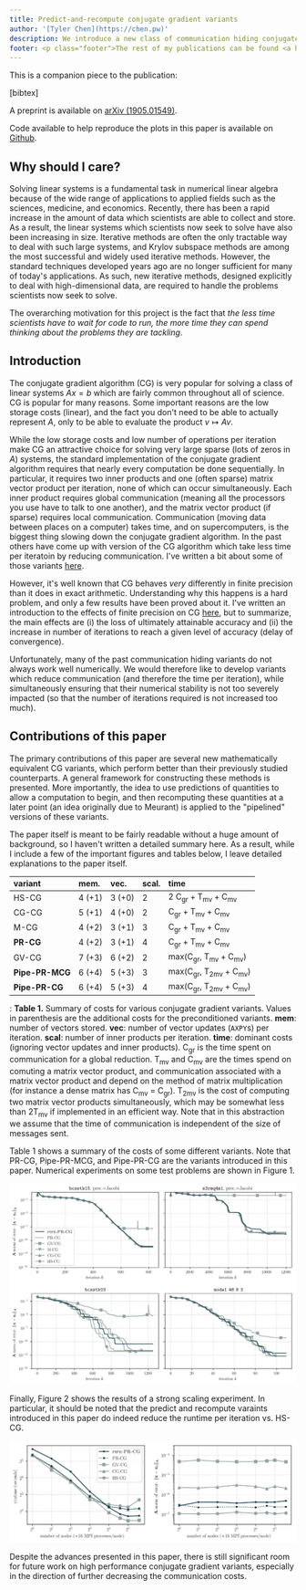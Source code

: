 ```yaml
---
title: Predict-and-recompute conjugate gradient variants
author: '[Tyler Chen](https://chen.pw)'
description: We introduce a new class of communication hiding conjugate gradient variants.
footer: <p class="footer">The rest of my publications can be found <a href="./../">here</a>.</p>
---
```


This is a companion piece to the publication:

[bibtex]

A preprint is available on [arXiv (1905.01549)](https://arxiv.org/pdf/1905.01549.pdf).

Code available to help reproduce the plots in this paper is available on [Github](https://github.com/tchen01/new_cg_variants/tree/master/predict_and_recompute).

## Why should I care?

Solving linear systems is a fundamental task in numerical linear algebra because of the wide range of applications to applied fields such as the sciences, medicine, and economics. 
Recently, there has been a rapid increase in the amount of data which scientists are able to collect and store.
As a result, the linear systems which scientists now seek to solve have also been increasing in size.
Iterative methods are often the only tractable way to deal with such large systems, and Krylov subspace methods are among the most successful and widely used iterative methods.
However, the standard techniques developed years ago are no longer sufficient for many of today's applications. 
As such, new iterative methods, designed explicitly to deal with high-dimensional data, are required to handle the problems scientists now seek to solve.

The overarching motivation for this project is the fact that *the less time scientists have to wait for code to run, the more time they can spend thinking about the problems they are tackling*.

## Introduction

The conjugate gradient algorithm (CG) is very popular for solving a class of linear systems $Ax=b$ which are fairly common throughout all of science.
CG is popular for many reasons. Some important reasons are the low storage costs (linear), and the fact you don't need to be able to actually represent $A$, only to be able to evaluate the product $v\mapsto Av$.

While the low storage costs and low number of operations per iteration make CG an attractive choice for solving very large sparse (lots of zeros in $A$) systems, the standard implementation of the conjugate gradient algorithm requires that nearly every computation be done sequentially. 
In particular, it requires two inner products and one (often sparse) matrix vector product per iteration, none of which can occur simultaneously. 
Each inner product requires global communication (meaning all the processors you use have to talk to one another), and the matrix vector product (if sparse) requires local communication.
Communication (moving data between places on a computer) takes time, and on supercomputers, is the biggest thing slowing down the conjugate gradient algorithm.
In the past others have come up with version of the CG algorithm which take less time per iteratoin by reducing communication.
I've written a bit about some of those variants [here](../cg/communication_hiding_variants.html).

However, it's well known that CG behaves *very* differently in finite precision than it does in exact arithmetic.
Understanding why this happens is a hard problem, and only a few results have been proved about it.
I've written an introduction to the effects of finite precision on CG [here](../cg/finite_precision_cg.html), but to summarize, the main effects are (i) the loss of ultimately attainable accuracy and (ii) the increase in number of iterations to reach a given level of accuracy (delay of convergence).

Unfortunately, many of the past communication hiding variants do not always work well numerically.
We would therefore like to develop variants which reduce communication (and therefore the time per iteration), while simultaneously ensuring that their numerical stability is not too severely impacted (so that the number of iterations required is not increased too much).

## Contributions of this paper

The primary contributions of this paper are several new mathematically equivalent CG variants, which perform better than their previously studied counterparts.
A general framework for constructing these methods is presented.
More importantly, the idea to use predictions of quantities to allow a computation to begin, and then recomputing these quantities at a later point (an idea originally due to Meurant) is applied to the "pipelined" versions of these variants.

The paper itself is meant to be fairly readable without a huge amount of background, so I haven't written a detailed summary here.
As a result, while I include a few of the important figures and tables below, I leave detailed explanations to the paper itself.

variant|mem.|vec.|scal.|time
:------|:---|:---|:----|:---
          HS-CG | 4 (+1) | 3 (+0) | 2 | 2 C<sub>gr</sub> + T<sub>mv</sub> + C<sub>mv</sub>
          CG-CG | 5 (+1) | 4 (+0) | 2 | C<sub>gr</sub> + T<sub>mv</sub> + C<sub>mv</sub>
           M-CG | 4 (+2) | 3 (+1) | 3 | C<sub>gr</sub> + T<sub>mv</sub> + C<sub>mv</sub>
      **PR-CG** | 4 (+2) | 3 (+1) | 4 | C<sub>gr</sub> + T<sub>mv</sub> + C<sub>mv</sub>
          GV-CG | 7 (+3) | 6 (+2) | 2 | max(C<sub>gr</sub>, T<sub>mv</sub> + C<sub>mv</sub>)
**Pipe-PR-MCG** | 6 (+4) | 5 (+3) | 3 | max(C<sub>gr</sub>, T<sub>2mv</sub> + C<sub>mv</sub>)
 **Pipe-PR-CG** | 6 (+4) | 5 (+3) | 4 | max(C<sub>gr</sub>, T<sub>2mv</sub> + C<sub>mv</sub>)

:    **Table 1.** Summary of costs for various conjugate gradient variants.
Values in parenthesis are the additional costs for the preconditioned variants.
**mem**: number of vectors stored.
**vec**: number of vector updates (`AXPY`s) per iteration.
**scal**: number of inner products per iteration.
**time**: dominant costs (ignoring vector updates and inner products).
C<sub>gr</sub> is the time spent on communication for a global reduction. 
T<sub>mv</sub> and C<sub>mv</sub> are the times spend on comuting a matrix vector product, and communication associated with a matrix vector product and depend on the method of matrix multiplication (for instance a dense matrix has C<sub>mv</sub> = C<sub>gr</sub>). 
T<sub>2mv</sub> is the cost of computing two matrix vector products simultaneously, which may be somewhat less than 2T<sub>mv</sub> if implemented in an efficient way.
Note that in this abstraction we assume that the time of communication is independent of the size of messages sent.

Table 1 shows a summary of the costs of some different variants. Note that PR-CG, Pipe-PR-MCG, and Pipe-PR-CG are the variants introduced in this paper.
Numerical experiments on some test problems are shown in Figure 1. 

![**Figure 1.** Convergence of conjugate gradient variants on some sample problems.](imgs/predict-and-recompute_convergence.svg)

Finally, Figure 2 shows the results of a strong scaling experiment.
In particular, it should be noted that the predict and recompute varaints introduced in this paper do indeed reduce the runtime per iteration vs. HS-CG.

![**Figure 2.** Strong scaling of variants on sample problem.](imgs/strong_scale.svg)

Despite the advances presented in this paper,  there is still significant room for  future  work  on  high  performance  conjugate  gradient  variants,  especially  in  the direction of further decreasing the communication costs.


